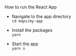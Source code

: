 How to run the React App
- Navigate to the app directory     
`cd maps/my-app`
    
- Install the packages    
`yarn`
    
- Start the app    
`yarn s`
